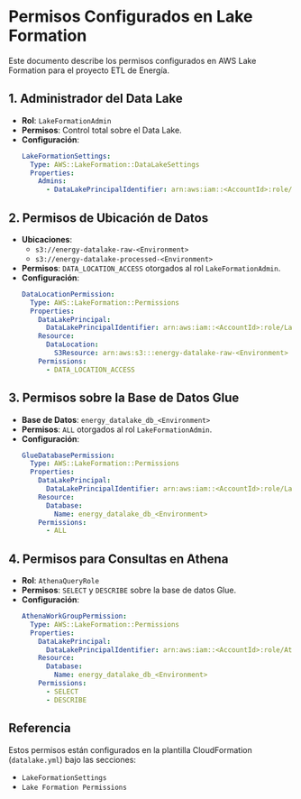 # Permisos Configurados en Lake Formation

Este documento describe los permisos configurados en AWS Lake Formation para el proyecto ETL de Energía.

## 1. Administrador del Data Lake
- **Rol**: `LakeFormationAdmin`
- **Permisos**: Control total sobre el Data Lake.
- **Configuración**:
  ```yaml
  LakeFormationSettings:
    Type: AWS::LakeFormation::DataLakeSettings
    Properties:
      Admins:
        - DataLakePrincipalIdentifier: arn:aws:iam::<AccountId>:role/LakeFormationAdmin
  ```

## 2. Permisos de Ubicación de Datos
- **Ubicaciones**:
  - `s3://energy-datalake-raw-<Environment>`
  - `s3://energy-datalake-processed-<Environment>`
- **Permisos**: `DATA_LOCATION_ACCESS` otorgados al rol `LakeFormationAdmin`.
- **Configuración**:
  ```yaml
  DataLocationPermission:
    Type: AWS::LakeFormation::Permissions
    Properties:
      DataLakePrincipal:
        DataLakePrincipalIdentifier: arn:aws:iam::<AccountId>:role/LakeFormationAdmin
      Resource:
        DataLocation:
          S3Resource: arn:aws:s3:::energy-datalake-raw-<Environment>
      Permissions:
        - DATA_LOCATION_ACCESS
  ```

## 3. Permisos sobre la Base de Datos Glue
- **Base de Datos**: `energy_datalake_db_<Environment>`
- **Permisos**: `ALL` otorgados al rol `LakeFormationAdmin`.
- **Configuración**:
  ```yaml
  GlueDatabasePermission:
    Type: AWS::LakeFormation::Permissions
    Properties:
      DataLakePrincipal:
        DataLakePrincipalIdentifier: arn:aws:iam::<AccountId>:role/LakeFormationAdmin
      Resource:
        Database:
          Name: energy_datalake_db_<Environment>
      Permissions:
        - ALL
  ```

## 4. Permisos para Consultas en Athena
- **Rol**: `AthenaQueryRole`
- **Permisos**: `SELECT` y `DESCRIBE` sobre la base de datos Glue.
- **Configuración**:
  ```yaml
  AthenaWorkGroupPermission:
    Type: AWS::LakeFormation::Permissions
    Properties:
      DataLakePrincipal:
        DataLakePrincipalIdentifier: arn:aws:iam::<AccountId>:role/AthenaQueryRole
      Resource:
        Database:
          Name: energy_datalake_db_<Environment>
      Permissions:
        - SELECT
        - DESCRIBE
  ```

## Referencia
Estos permisos están configurados en la plantilla CloudFormation (`datalake.yml`) bajo las secciones:
- `LakeFormationSettings`
- `Lake Formation Permissions`
